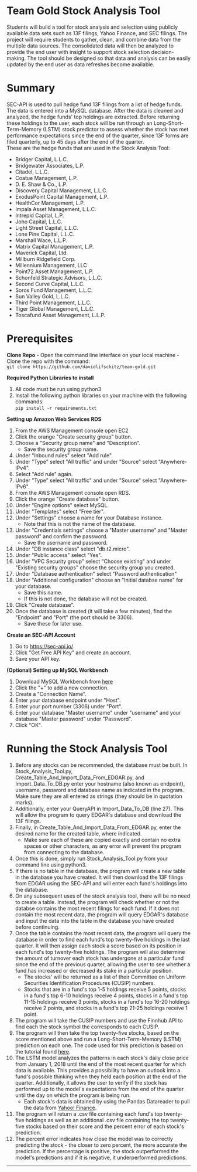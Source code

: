 # Team Gold Stock Analysis Tool
Students will build a tool for stock analysis and selection using publicly available data sets such as 13F filings, Yahoo Finance, and SEC filings. The project will require students to gather, clean, and combine data from the multiple data sources.  The consolidated data will then be analyzed to provide the end user with insight to support stock selection decision-making. The tool should be designed so that data and analysis can be easily updated by the end user as data refreshes become available.

# Summary
SEC-API is used to pull hedge fund 13F filings from a list of hedge funds. The data is entered into a MySQL database. After the data is cleaned and analyzed, the hedge funds' top holdings are extracted. Before returning these holdings to the user, each stock will be run through an Long-Short-Term-Memory (LSTM) stock predictor to assess whether the stock has met performance expectations since the end of the quarter, since 13F forms are filed quarterly, up to 45 days after the end of the quarter. <br />
These are the hedge funds that are used in the Stock Analysis Tool:
* Bridger Capital, L.L.C.
* Bridgewater Associates, L.P.
* Citadel, L.L.C.
* Coatue Management, L.P.
* D. E. Shaw & Co., L.P. 
* Discovery Capital Management, L.L.C.
* ExodusPoint Capital Management, L.P.
* HealthCor Management, L.P.
* Impala Asset Management, L.L.C.
* Intrepid Capital, L.P.
* Joho Capital, L.L.C.
* Light Street Capital, L.L.C.
* Lone Pine Capital, L.L.C.
* Marshall Wace, L.L.P.
* Matrix Capital Management, L.P.
* Maverick Capital, Ltd.
* Millburn Ridgefield Corp.
* Millennium Management, LLC
* Point72 Asset Management, L.P.
* Schonfeld Strategic Advisors, L.L.C.
* Second Curve Capital, L.L.C.
* Soros Fund Management, L.L.C.
* Sun Valley Gold, L.L.C.
* Third Point Management, L.L.C.
* Tiger Global Management, L.L.C.
* Toscafund Asset Management, L.L.P.

# Prerequisites 
**Clone Repo**
    - Open the command line interface on your local machine
    - Clone the repo with the command: <br />
    ```git clone https://github.com/davidlifschitz/team-gold.git```

**Required Python Libraries to install**<br />
1. All code must be run using python3<br />
2. Install the following python libraries on your machine with the following commands:<br />
    ```pip install -r requirements.txt```<br />

**Setting up Amazon Web Services RDS**<br />
1. From the AWS Management console open EC2<br />
2. Click the orange "Create security group" button.<br />
3. Choose a "Security group name" and "Description".<br />
    * Save the security group name.<br />
4. Under "Inbound rules" select "Add rule".<br />
5. Under "Type" select "All traffic" and under "Source" select "Anywhere-IPv4".<br />
6. Select "Add rule" again.<br />
7. Under "Type" select "All traffic" and under "Source" select "Anywhere-IPv6".<br />
8. From the AWS Management console open RDS.<br />
9. Click the orange "Create database" button.<br />
10. Under "Engine options" select MySQL.<br />
11. Under "Templates" select "Free tier".<br />
12. Under "Settings" choose a name for your Database instance.<br />
    * Note that this is not the name of the database.<br />
13. Under "Credentials settings" choose a "Master username" and "Master password" and confirm the password.<br />
    * Save the username and password.<br />
14. Under "DB instance class" select "db.t2.micro".<br />
15. Under "Public access" select "Yes".<br />
16. Under "VPC Security group" select "Choose existing" and under "Existing security groups" choose the security group you created.<br />
17. Under "Database authentication" select "Password authentication"<br />
18. Under "Additional configuration" choose an "Initial databse name" for your database.<br />
    * Save this name.<br />
    * If this is not done, the database will not be created.<br /> 
19. Click "Create database".<br />
20. Once the database is created (it will take a few minutes), find the "Endpoint" and "Port" (the port should be 3306).<br />
    * Save these for later use.


**Create an SEC-API Account**<br />
1. Go to https://sec-api.io/<br />
2. Click "Get Free API Key" and create an account.<br />
3. Save your API key.<br />

**(Optional) Setting up MySQL Workbench**<br />
1. Download MySQL Workbench from [here](https://dev.mysql.com/downloads/workbench/)<br />
2. Click the "+" to add a new connection.<br />
3. Create a "Connection Name".<br />
4. Enter your database endpoint under "Host".<br />
5. Enter your port number (3306) under "Port".<br />
6. Enter your database "Master username" under "username" and your database "Master password" under "Password".<br />
7. Click "OK".<br />

# Running the Stock Analysis Tool
1. Before any stocks can be recommended, the database must be built. In Stock_Analysis_Tool.py, Create_Table_And_Import_Data_From_EDGAR.py, and Import_Data_To_DB.py enter your hostname (also known as endpoint), username, password and database name as indicated in the program. Make sure they are all entered as strings (they should be in quotation marks). 
2. Additionally, enter your QueryAPI in Import_Data_To_DB (line 27). This will allow the program to query EDGAR's database and download the 13F filings. 
3. Finally, in Create_Table_And_Import_Data_From_EDGAR.py, enter the desired name for the created table, where indicated. 
    * Make sure each of these are copied exactly and contain no extra spaces or other characters, as any error will prevent the program from connecting to the database.<br />
4. Once this is done, simply run Stock_Analysis_Tool.py from your command line using python3.
5. If there is no table in the database, the program will create a new table in the database you have created. It will then download the 13F filings from EDGAR using the SEC-API and will enter each fund's holdings into the database. 
6. On any subsequent uses of the stock analysis tool, there will be no need to create a table. Instead, the program will check whether or not the databse contains the most recent filings for each fund. If it does not contain the most recent data, the program will query EDGAR's database and input the data into the table in the database you have created before continuing.<br />
7. Once the table contains the most recent data, the program will query the database in order to find each fund's top twenty-five holdings in the last quarter. It will then assign each stock a score based on its position in each fund's top twenty-five holdings. The program will also determine the amount of turnover each stock has undergone at a particular fund since the end of the previous quarter, allowing the user to see whether a fund has increased or decreased its stake in a particular position. <br />
    * The stocks' will be returned as a list of their Committee on Uniform Securities Identification Procedures (CUSIP) numbers.
    * Stocks that are in a fund's top 1-5 holdings receive 5 points, stocks in a fund's top 6-10 holdings receive 4 points, stocks in a fund's top 11-15 holdings receive 3 points, stocks in a fund's top 16-20 holdings receive 2 points, and stocks in a fund's top 21-25 holdings receive 1 point.
9. The program will take the CUSIP numbers and use the Finnhub API to find each the stock symbol the corresponds to each CUSIP.
10. The program will then take the top twenty-five stocks, based on the score mentioned above and run a Long-Short-Term-Memory (LSTM) prediction on each one. The code used for this prediction is based on the tutorial found [here](https://www.datasciencecentral.com/profiles/blogs/stock-price-prediction-using-lstm-long-short-term-memory). 
11. The LSTM model analyzes the patterns in each stock's daily close price from January 1, 2018 until the end of the most recent quarter for which data is available. This provides a possibility to have an outlook into a fund's possible thinking when they held each position at the end of the quarter. Additionally, it allows the user to verify if the stock has performed up to the model's expectations from the end of the quarter until the day on which the program is being run. <br />
    * Each stock's data is obtained by using the Pandas Datareader to pull the data from [Yahoo! Finance](finance.yahoo.com).
12. The program will return a .csv file containing each fund's top twenty-five holdings as well as an additional .csv file containing the top twenty-five stocks based on their score and the percent error of each stock's prediction.
13. The percent error indicates how close the model was to correctly predicting the stock - the closer to zero percent, the more accurate the prediction. If the percentage is positive, the stock outperformed the model's predictions and if it is negative, it underperformed predictions. 

****

